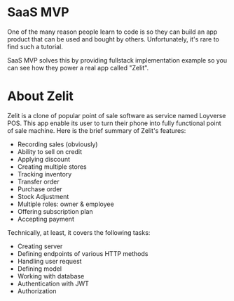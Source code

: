 # SaaS MVP

One of the many reason people learn to code is so they can build an app product that can be used and bought by others. Unfortunately, it's rare to find such a tutorial.

SaaS MVP solves this by providing fullstack implementation example so you can see how they power a real app called "Zelit".

# About Zelit

Zelit is a clone of popular point of sale software as service named Loyverse POS. This app enable its user to turn their phone into fully functional point of sale machine. Here is the brief summary of Zelit's features:

- Recording sales (obviously)
- Ability to sell on credit
- Applying discount
- Creating multiple stores
- Tracking inventory
- Transfer order
- Purchase order
- Stock Adjustment
- Multiple roles: owner & employee
- Offering subscription plan
- Accepting payment

Technically, at least, it covers the following tasks:

- Creating server
- Defining endpoints of various HTTP methods
- Handling user request
- Defining model
- Working with database
- Authentication with JWT
- Authorization
